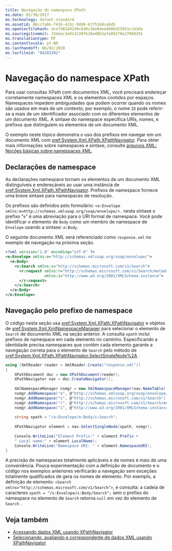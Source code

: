 ```yaml
---
title: Navegação do namespace XPath
ms.date: 03/30/2017
ms.technology: dotnet-standard
ms.assetid: 06cc7abb-7416-415c-9dd6-67751b8cabd5
ms.openlocfilehash: dce7d81d4249cb40c3be6dee4b8bd25951ccb10a
ms.sourcegitcommit: 33deec3e814238fb18a49b2a7e89278e27888291
ms.translationtype: MT
ms.contentlocale: pt-BR
ms.lasthandoff: 06/02/2020
ms.locfileid: "84283202"
---
```

# <a name="xpath-namespace-navigation"></a>Navegação do namespace XPath
Para usar consultas XPath com documentos XML, você precisará endereçar corretamente namespaces XML e os elementos contidos por espaços. Namespaces impedem ambiguidades que podem ocorrer quando os nomes são usados em mais de um contexto; por exemplo, o nome `ID` pode referir-se a mais de um identificador associado com os diferentes elementos de um documento XML. A sintaxe do namespace especifica URIs, nomes, e prefixos que distinguiem os elementos de um documento XML.  
  
 O exemplo neste tópico demonstra o uso dos prefixos em navegar em um documento XML com <xref:System.Xml.XPath.XPathNavigator>. Para obter mais informações sobre namespaces e sintaxe, consulte [arquivos XML: Noções básicas sobre namespaces XML](https://docs.microsoft.com/previous-versions/dotnet/articles/bb986013(v=msdn.10)).  
  
## <a name="namespace-declarations"></a>Declarações de namespace  
 As declarações namespace tornam os elementos de um documento XML distinguíveis e endereçáveis ao usar uma instância de <xref:System.Xml.XPath.XPathNavigator>. Prefixos de namespace fornece uma breve sintaxe para namespaces de resolução.  
  
 Os prefixos são definidos pelo formulário: `<e:Envelope xmlns:e=http://schemas.xmlsoap.org/soap/envelope/>.` nesta sintaxe o prefixo “`e`” é uma abreviação para o URI formal de namespace. Você pode identificar o elemento de `Body` como um membro de namespace de `Envelope` usando a sintaxe: `e:Body`.  
  
 O seguinte documento XML será referenciado como `response.xml` no exemplo de navegação na próxima seção.  
  
```xml  
<?xml version="1.0" encoding="utf-8" ?>  
<e:Envelope xmlns:e="http://schemas.xmlsoap.org/soap/envelope/">  
  <e:Body>  
    <s:Search xmlns:s="http://schemas.microsoft.com/v1/Search">  
      <r:request xmlns:r="http://schemas.microsoft.com/v1/Search/metadata"
                 xmlns:i="http://www.w3.org/2001/XMLSchema-instance">  
      </r:request>  
    </s:Search>  
  </e:Body>  
</e:Envelope>  
```  
  
## <a name="navigation-by-namespace-prefix"></a>Navegação pelo prefixo de namespace  
 O código nesta seção usa <xref:System.Xml.XPath.XPathNavigator> e objetos de <xref:System.Xml.XmlNamespaceManager> para selecionar o elemento de `Search` de documento XML na seção anterior. A consulta `xpath` inclui prefixos de namespace em cada elemento no caminho. Especificando a identidade precisa namespaces que contêm cada elemento garante a navegação correta para o elemento de `Search` pelo método de <xref:System.Xml.XPath.XPathNavigator.SelectSingleNode%2A> .  
  
```csharp  
using (XmlReader reader = XmlReader.Create("response.xml"))  
{  
    XPathDocument doc = new XPathDocument(reader);  
    XPathNavigator nav = doc.CreateNavigator();
  
    XmlNamespaceManager nsmgr = new XmlNamespaceManager(nav.NameTable);  
    nsmgr.AddNamespace("e", @"http://schemas.xmlsoap.org/soap/envelope/");  
    nsmgr.AddNamespace("s", @"http://schemas.microsoft.com/v1/Search");  
    nsmgr.AddNamespace("r", @"http://schemas.microsoft.com/v1/Search/metadata");  
    nsmgr.AddNamespace("i", @"http://www.w3.org/2001/XMLSchema-instance");  
  
    string xpath = "/e:Envelope/e:Body/s:Search";  
  
    XPathNavigator element = nav.SelectSingleNode(xpath, nsmgr);  
  
    Console.WriteLine("Element Prefix:" + element.Prefix +
    " Local name:" + element.LocalName);  
    Console.WriteLine("Namespace URI: " + element.NamespaceURI);  
}  
```  
  
 A precisão de namespaces totalmente aplicáveis e de nomes é mais de uma conveniência. Pouca experimentação com a definição de documento e o código nos exemplos anteriores verificarão a navegação sem exceções totalmente qualificados de gera os nomes de elemento. Por exemplo, a definição de elemento: `<Search xmlns="http://schemas.microsoft.com/v1/Search">`, e consulta: a cadeia de caracteres `xpath = "/s:Envelope/s:Body/Search";` sem o prefixo do namespace no elemento de `Search` retorna `null` em vez do elemento de `Search` .  
  
## <a name="see-also"></a>Veja também

- [Acessando dados XML usando XPathNavigator](accessing-xml-data-using-xpathnavigator.md)
- [Selecionando, avaliando e correspondente de dados XML usando XPathNavigator](selecting-evaluating-and-matching-xml-data-using-xpathnavigator.md)
